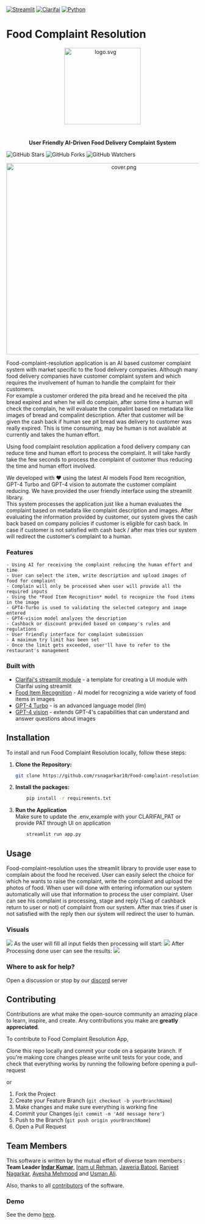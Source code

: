 [![Streamlit](https://img.shields.io/badge/Streamlit-1.30.0-brightgreen)](https://www.streamlit.io/)
[![Clarifai](https://img.shields.io/badge/Clarifai-9.10.4-blue)](https://www.clarifai.com/)
[![Python](https://img.shields.io/badge/Python-3.11.3-blue)](https://www.python.org/)

# Food Complaint Resolution
<p align="center">
  <a href="https://github.com/rsnagarkar10/Food-complaint-resolution-app"><img src="images/assets/logo.png" alt="logo.svg" height="200" width = "200"/></a>
</p>


#

<p align="center">
  <strong>User Friendly AI-Driven Food Delivery Complaint System</strong>
</p>

![GitHub Stars](https://img.shields.io/github/stars/rsnagarkar10/Clarifai_ai_project?style=social)
![GitHub Forks](https://img.shields.io/github/forks/rsnagarkar10/Clarifai_ai_project?style=social)
![GitHub Watchers](https://img.shields.io/github/watchers/rsnagarkar10/Clarifai_ai_project?style=social)

<!-- ![](/images/cover.png) -->
<p align="center">
  <img src="images/assets/cover.png" alt="cover.png" width = "600" height = "500">
</p>

Food-complaint-resolution application is an AI based customer complaint system with market specific to the food delivery companies. Although many food delivery companies have customer complaint system and which requires the involvement of human to handle the complaint for their customers.<br>
For example a customer ordered the pita bread and he received the pita bread expired and when he will do complain, after some time a human will check the complain, he will evaluate the compalint based on metadata like images of bread and compalint description. After that customer will be given the cash back if human see pit bread was delivery to customer was really expired. This is time consuming, may be human is not available at currently and takes the human effort. 

Using food complaint resolution application a food delivery company can reduce time and human effort to process the complaint. It will take  hardly take the few seconds to process the complaint of customer thus reducing the time and human effort involved. 

We developed with ❤️ using the latest AI models Food Item recognition, GPT-4 Turbo and GPT-4 vision to automate the customer complaint reducing. We have provided the user friendly interface using the streamlit library.<br>
This system processes the application just like a human evaluates the complaint based on metadata like complaint description and images. After evaluating the information provided by customer, our system gives the cash back based on company policies if customer is eligible for cash back. In case if customer is not satisfied with cash back / after max tries our system will redirect the customer's complaint to a human.

### Features
    - Using AI for receiving the complaint reducing the human effort and time
    - User can select the item, write description and upload images of food for complaint
    - Complain will only be processed when user will provide all the required inputs
    - Using the *Food Item Recognition* model to recognize the food items in the image
    - GPT4-Turbo is used to validating the selected category and image entered
    - GPT4-vision model analyzes the description
    - Cashback or discount provided based on company's rules and regulations
    - User friendly interface for complaint submission
    - A maximum try limit has been set
    - Once the limit gets exceeded, user'll have to refer to the restaurant's management

### Built with
* [Clarifai's streamlit module](https://github.com/clarifai/module-template) - a template for creating a UI module with Clarifai using streamlit 
* [Food Item Recognition](https://clarifai.com/clarifai/main/models/food-item-recognition) - AI model for recognizing a wide variety of food items in images
* [GPT-4 Turbo](https://clarifai.com/openai/chat-completion/models/gpt-4-turbo) - is an advanced language model (llm)
* [GPT-4 vision](https://clarifai.com/openai/chat-completion/models/gpt-4-vision) - extends GPT-4's capabilities that can understand and answer questions about images

## Installation

To install and run Food Complaint Resolution locally, follow these steps:

1. **Clone the Repository:**

    ```bash
    git clone https://github.com/rsnagarkar10/Food-complaint-resolution-app.git

    ```

2. **Install the packages:**

    ```bash
        pip install -r requirements.txt
    
    ```

3. **Run the Application**
<br>Make sure to update the .env_example with your CLARIFAI_PAT or provide PAT through UI on application
    ```bash
        streamlit run app.py
    
    ```

## Usage
Food-complaint-resolution uses the streamlit library to provide user ease to complain about the food he received. User can easily select the choice for which he wants to raise the complaint, write the complaint and upload the photos of food. When user will done with entering information our system automatically will use that information to process the user complaint. User can see his complaint is processing, stage and reply (%ag of cashback return to user or not) of complaint from our system. After max tries if user is not satisfied with the reply then our system will redirect the user to human. 

### Visuals
![](/images/assets/app_tour.png)
As the user will fill all input fields then processing will start:
![](/images/assets/Input.png)
After Processing done user can see the results:
![](/images/assets/output.png)

### Where to ask for help?
Open a discussion or stop by our [discord](https://discord.gg/n58UfpCX) server

## Contributing 

Contributions are what make the open-source community an amazing place to learn, inspire, and create. Any contributions you make are **greatly appreciated**.

To contribute to Food Complaint Resolution App, 

Clone this repo locally and commit your code on a separate branch.
If you're making core changes please write unit tests for your code, and check that everything works by running the following before opening a pull-request

or 

1. Fork the Project
2. Create your Feature Branch (`git checkout -b yourBranchName`)
3. Make changes and make sure everything is working fine
4. Commit your Changes (`git commit -m 'Add message here'`)
5. Push to the Branch (`git push origin yourBranchName`)
6. Open a Pull Request

## Team Members
This software is written by the mutual effort of diverse team members :
**Team Leader [Indar Kumar](https://www.linkedin.com/in/indarkarhana/)**,
[Inam ul Rehman](https://www.linkedin.com/in/inamulrehman/),
[Jaweria Batool](https://www.linkedin.com/in/jaweria-batool/),
[Ranjeet Nagarkar](https://www.linkedin.com/in/ranjeet-nagarkar-772060104/),
[Ayesha Mehmood](https://www.linkedin.com/in/ayesha-mehmood-9264a228b/) and
[Usman Ali](https://www.linkedin.com/in/usmaneali/).

Also, thanks to all [contributors](https://github.com/rsnagarkar10/Food-complaint-resolution-app/graphs/contributors) of the software.

### Demo
See the demo [here](/).